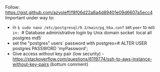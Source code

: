 Follow: https://gist.github.com/azvoleff/f8f06d22a8a4d89401e09d6607a5ecc4
Important under way to:
- in `$ sudo nano /etc/postgresql/9.3/main/pg_hba.conf` set `peer` to `md5 in:
`# Database administrative login by Unix domain socket`
`local   all             postgres                                md5`
- set the "postgres" users´ password with postgres=# ALTER USER postgres PASSWORD 'myPassword';
- Give access without key pair (low security) -https://stackoverflow.com/questions/6119774/ssh-to-aws-instance-without-key-pairs (bottum comment)
